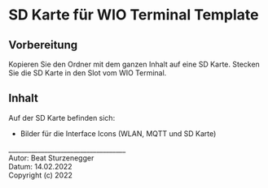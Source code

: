 # SD Karte für WIO Terminal Template

## Vorbereitung
Kopieren Sie den Ordner <sys> mit dem ganzen Inhalt auf eine SD Karte. 
Stecken Sie die SD Karte in den Slot vom WIO Terminal.

## Inhalt
Auf der SD Karte befinden sich:
- Bilder für die Interface Icons (WLAN, MQTT und SD Karte)

____________________________________ \
Autor: Beat Sturzenegger \
Datum: 14.02.2022 \
Copyright (c) 2022